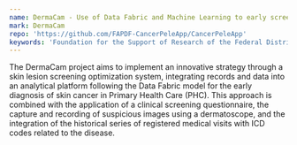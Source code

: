 ```yaml
---
name: DermaCam - Use of Data Fabric and Machine Learning to early screening for skin cancer
mark: DermaCam
repo: 'https://github.com/FAPDF-CancerPeleApp/CancerPeleApp'
keywords: 'Foundation for the Support of Research of the Federal District (FAP-DF), University of Brasilia (UnB), Early screening for skin cancer, Continuing Education, Health Planning, Screening, Skin Cancer, Data Fabric, Machine Learning'
---
```

The DermaCam project aims to implement an innovative strategy through a skin lesion screening optimization system, integrating records and data into an analytical platform following the Data Fabric model for the early diagnosis of skin cancer in Primary Health Care (PHC). This approach is combined with the application of a clinical screening questionnaire, the capture and recording of suspicious images using a dermatoscope, and the integration of the historical series of registered medical visits with ICD codes related to the disease.

